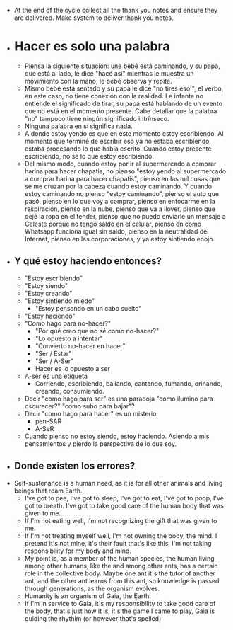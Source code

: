 - At the end of the cycle collect all the thank you notes and ensure they are delivered. Make system to deliver thank you notes.
- # Hacer es solo una palabra
	- Piensa la siguiente situación: une bebé está caminando, y su papá, que está al lado, le dice "hacé así" mientras le muestra un movimiento con la mano; le bebé observa y repite.
	- Mismo bebé está sentado y su papá le dice "no tires eso!", el verbo, en este caso, no tiene conexión con la realidad. Le infante no entiende el significado de tirar, su papá está hablando de un evento que no está en el momento presente. Cabe detallar que la palabra "no" tampoco tiene ningún significado intrínseco.
	- Ninguna palabra en sí significa nada.
	- A donde estoy yendo es que en este momento estoy escribiendo. Al momento que terminé de escribir eso ya no estaba escribiendo, estaba procesando lo que había escrito. Cuando estoy presente escribiendo, no sé lo que estoy escribiendo.
	- Del mismo modo, cuando estoy por ir al supermercado a comprar harina para hacer chapatis, no pienso "estoy yendo al supermercado a comprar harina para hacer chapatis", pienso en las mil cosas que se me cruzan por la cabeza cuando estoy caminando. Y cuando estoy caminando no pienso "estoy caminando", pienso el auto que pasó, pienso en lo que voy a comprar, pienso en enfocarme en la respiración, pienso en la nube, pienso que va a llover, pienso que dejé la ropa en el tender, pienso que no puedo enviarle un mensaje a Celeste porque no tengo saldo en el celular,  pienso en como Whatsapp funciona igual sin saldo, pienso en la neutralidad del Internet, pienso en las corporaciones, y ya estoy sintiendo enojo.
- ## Y qué estoy haciendo entonces?
	- "Estoy escribiendo"
	- "Estoy siendo"
	- "Estoy creando"
	- "Estoy sintiendo miedo"
		- "Estoy pensando en un cabo suelto"
	- "Estoy haciendo"
	- "Como hago para no-hacer?"
		- "Por qué creo que no sé como no-hacer?"
		- "Lo opuesto a intentar"
		- "Convierto no-hacer en hacer"
		- "Ser / Estar"
		- "Ser / A-Ser"
		- Hacer es lo opuesto a ser
	- A-ser es una etiqueta
		- Corriendo, escribiendo, bailando, cantando, fumando, orinando, creando, consumiendo.
	- Decir "como hago para ser" es una paradoja "como ilumino para oscurecer?" "como subo para bajar"?
	- Decir "como hago para hacer" es un misterio.
		- pen-SAR
		- A-SeR
	- Cuando pienso no estoy siendo, estoy haciendo. Asiendo a mis pensamientos y pierdo la perspectiva de lo que soy.
- ## Donde existen los errores?
- Self-sustenance is a human need, as it is for all other animals and living beings that roam Earth.
	- I've got to pee, I've got to sleep, I've got to eat, I've got to poop, I've got to breath. I've got to take good care of the human body that was given to me.
	- If I'm not eating well, I'm not recognizing the gift that was given to me.
	- If I'm not treating myself well, I'm not owning the body, the mind. I pretend it's not mine, it's their fault that's like this, I'm not taking responsibility for my body and mind.
	- My point is, as a member of the human species, the human living among other humans, like the and among other ants, has a certain role in the collective body. Maybe one ant it's the tutor of another ant, and the other ant learns from this ant, so knowledge is passed through generations, as the organism evolves.
	- Humanity is an organism of Gaia, the Earth.
	- If I'm in service to Gaia, it's my responsibility to take good care of the body, that's just how it is, it's the game I came to play, Gaia is guiding the rhythim (or however that's spelled)